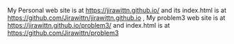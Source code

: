 My Personal web site is at https://jirawittn.github.io/ and its index.html is at https://github.com/Jirawittn/jirawittn.github.io , 
My problem3 web site is at https://jirawittn.github.io/problem3/ and index.html is at https://github.com/Jirawittn/problem3